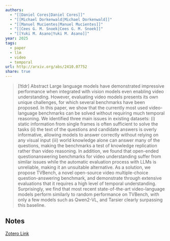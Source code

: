 ```yaml
---
authors:
  - "[[Daniel Cores|Daniel Cores]]"
  - "[[Michael Dorkenwald|Michael Dorkenwald]]"
  - "[[Manuel Mucientes|Manuel Mucientes]]"
  - "[[Cees G. M. Snoek|Cees G. M. Snoek]]"
  - "[[Yuki M. Asano|Yuki M. Asano]]"
year: 2025
tags:
  - paper
  - llm
  - video
  - temporal
url: http://arxiv.org/abs/2410.07752
share: true
---
```



> [!tldr] Abstract
> Large language models have demonstrated impressive performance when integrated with vision models even enabling video understanding. However, evaluating video models presents its own unique challenges, for which several benchmarks have been proposed. In this paper, we show that the currently most used video-language benchmarks can be solved without requiring much temporal reasoning. We identified three main issues in existing datasets: (i) static information from single frames is often sufficient to solve the tasks (ii) the text of the questions and candidate answers is overly informative, allowing models to answer correctly without relying on any visual input (iii) world knowledge alone can answer many of the questions, making the benchmarks a test of knowledge replication rather than video reasoning. In addition, we found that open-ended questionanswering benchmarks for video understanding suffer from similar issues while the automatic evaluation process with LLMs is unreliable, making it an unsuitable alternative. As a solution, we propose TVBench, a novel open-source video multiple-choice question-answering benchmark, and demonstrate through extensive evaluations that it requires a high level of temporal understanding. Surprisingly, we find that most recent state-of-the-art video-language models perform similarly to random performance on TVBench, with only a few models such as Qwen2-VL, and Tarsier clearly surpassing this baseline.



## Notes

[Zotero Link](zotero://select/library/items/K22SRJKW)


